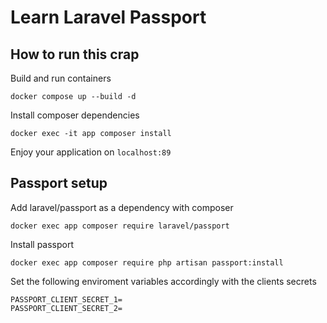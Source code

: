 # Learn Laravel Passport

## How to run this crap

Build and run containers

```
docker compose up --build -d
```

Install composer dependencies

```
docker exec -it app composer install
```

Enjoy your application on `localhost:89`

## Passport setup

Add laravel/passport as a dependency with composer

```
docker exec app composer require laravel/passport
```

Install passport

```
docker exec app composer require php artisan passport:install
```

Set the following enviroment variables accordingly with the clients secrets

```
PASSPORT_CLIENT_SECRET_1=
PASSPORT_CLIENT_SECRET_2=
```
